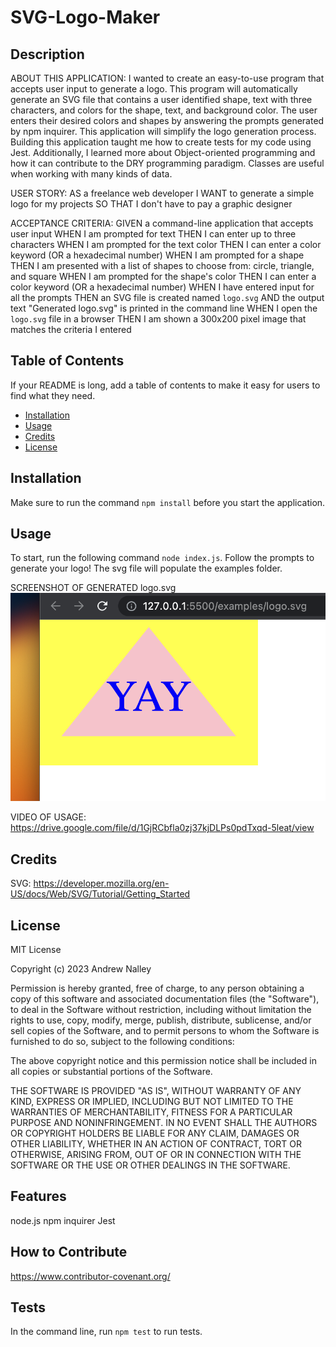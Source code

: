 # SVG-Logo-Maker

## Description

ABOUT THIS APPLICATION:
I wanted to create an easy-to-use program that accepts user input to generate a logo. This program will automatically generate an SVG file that contains a user identified shape, text with three characters, and colors for the shape, text, and background color. The user enters their desired colors and shapes by answering the prompts generated by npm inquirer. This application will simplify the logo generation process. 
Building this application taught me how to create tests for my code using Jest. Additionally, I learned more about Object-oriented programming and how it can contribute to the DRY programming paradigm. Classes are useful when working with many kinds of data. 

USER STORY: 
AS a freelance web developer
I WANT to generate a simple logo for my projects
SO THAT I don't have to pay a graphic designer

ACCEPTANCE CRITERIA: 
GIVEN a command-line application that accepts user input
WHEN I am prompted for text
THEN I can enter up to three characters
WHEN I am prompted for the text color
THEN I can enter a color keyword (OR a hexadecimal number)
WHEN I am prompted for a shape
THEN I am presented with a list of shapes to choose from: circle, triangle, and square
WHEN I am prompted for the shape's color
THEN I can enter a color keyword (OR a hexadecimal number)
WHEN I have entered input for all the prompts
THEN an SVG file is created named `logo.svg`
AND the output text "Generated logo.svg" is printed in the command line
WHEN I open the `logo.svg` file in a browser
THEN I am shown a 300x200 pixel image that matches the criteria I entered

## Table of Contents

If your README is long, add a table of contents to make it easy for users to find what they need.

- [Installation](#installation)
- [Usage](#usage)
- [Credits](#credits)
- [License](#license)

## Installation

Make sure to run the command `npm install` before you start the application. 

## Usage

To start, run the following command `node index.js`. Follow the prompts to generate your logo! The svg file will populate the examples folder.

SCREENSHOT OF GENERATED logo.svg
![sample logo](assets/images/sample.png)

VIDEO OF USAGE:
https://drive.google.com/file/d/1GjRCbfla0zj37kjDLPs0pdTxqd-5leat/view


## Credits

SVG: 
https://developer.mozilla.org/en-US/docs/Web/SVG/Tutorial/Getting_Started


## License

MIT License

Copyright (c) 2023 Andrew Nalley

Permission is hereby granted, free of charge, to any person obtaining a copy
of this software and associated documentation files (the "Software"), to deal
in the Software without restriction, including without limitation the rights
to use, copy, modify, merge, publish, distribute, sublicense, and/or sell
copies of the Software, and to permit persons to whom the Software is
furnished to do so, subject to the following conditions:

The above copyright notice and this permission notice shall be included in all
copies or substantial portions of the Software.

THE SOFTWARE IS PROVIDED "AS IS", WITHOUT WARRANTY OF ANY KIND, EXPRESS OR
IMPLIED, INCLUDING BUT NOT LIMITED TO THE WARRANTIES OF MERCHANTABILITY,
FITNESS FOR A PARTICULAR PURPOSE AND NONINFRINGEMENT. IN NO EVENT SHALL THE
AUTHORS OR COPYRIGHT HOLDERS BE LIABLE FOR ANY CLAIM, DAMAGES OR OTHER
LIABILITY, WHETHER IN AN ACTION OF CONTRACT, TORT OR OTHERWISE, ARISING FROM,
OUT OF OR IN CONNECTION WITH THE SOFTWARE OR THE USE OR OTHER DEALINGS IN THE
SOFTWARE.


## Features

node.js
npm inquirer
Jest

## How to Contribute

https://www.contributor-covenant.org/

## Tests

In the command line, run `npm test` to run tests.
